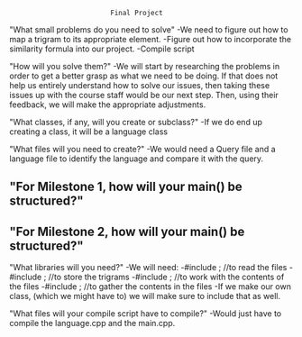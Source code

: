                              Final Project

"What small problems do you need to solve"
    -We need to figure out how to map a trigram to its appropriate element.
    -Figure out how to incorporate the similarity formula into our project.
    -Compile script

"How will you solve them?"
    -We will start by researching the problems in order to get a better grasp as
      what we need to be doing. If that does not help us entirely understand how
      to solve our issues, then taking these issues up with the course staff
      would be our next step. Then, using their feedback, we will make the
      appropriate adjustments.

"What classes, if any, will you create or subclass?"
    -If we do end up creating a class, it will be a language class


"What files will you need to create?"
    -We would need a Query file and a language file to identify the language and compare it with the query.

"For Milestone 1, how will your main() be structured?"
  -

"For Milestone 2, how will your main() be structured?"
  -

"What libraries will you need?"
    -We will need:
        -#include <iostream>; //to read the files
        -#include <vector>; //to store the trigrams
        -#include <string>; //to work with the contents of the files
        -#include <fstream>; //to gather the contents in the files
        -If we make our own class, (which we might have to) we will make sure
          to include that as well.

"What files will your compile script have to compile?"
    -Would just have to compile the language.cpp and the main.cpp.
